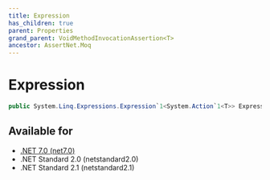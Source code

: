 ```yaml
---
title: Expression
has_children: true
parent: Properties
grand_parent: VoidMethodInvocationAssertion<T>
ancestor: AssertNet.Moq
---
```

# Expression

```csharp
public System.Linq.Expressions.Expression`1<System.Action`1<T>> Expression { get; }
```



## Available for
- [.NET 7.0 (net7.0)](https://versionsof.net/core/7.0/)
- .NET Standard 2.0 (netstandard2.0)
- .NET Standard 2.1 (netstandard2.1)
